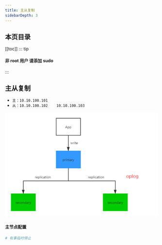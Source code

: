 ```yaml
---
title: 主从复制
sidebarDepth: 3
---
```


## 本页目录
[[toc]]
::: tip
#### 非 root 用户 请添加 sudo
:::

## 主从复制
- `主：10.10.100.101`
- `从：10.10.100.102    10.10.100.103`

![Mongo主从](./static/Mongo-Master-slave.png)
#### 主节点配置
```sh
# 有事临时停止
```


<Valine /> 